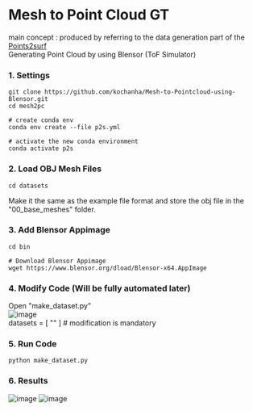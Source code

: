 # Mesh to Point Cloud GT

main concept : produced by referring to the data generation part of the [Points2surf](https://github.com/ErlerPhilipp/points2surf)  
Generating Point Cloud by using Blensor (ToF Simulator)

### 1. Settings
```
git clone https://github.com/kochanha/Mesh-to-Pointcloud-using-Blensor.git
cd mesh2pc

# create conda env
conda env create --file p2s.yml

# activate the new conda environment
conda activate p2s
```
### 2. Load OBJ Mesh Files
```
cd datasets
```
Make it the same as the example file format and store the obj file in the "00_base_meshes" folder.

### 3. Add Blensor Appimage
```
cd bin

# Download Blensor Appimage
wget https://www.blensor.org/dload/Blensor-x64.AppImage
```

### 4. Modify Code (Will be fully automated later)
Open "make_dataset.py"  
![image](https://user-images.githubusercontent.com/44921488/126310755-037f0b54-e98a-4e65-ab0e-d8fdf96122ba.png)  
datasets = [ "" ] # modification is mandatory

### 5. Run Code
```
python make_dataset.py
```

### 6. Results
![image](https://user-images.githubusercontent.com/44921488/126311278-d34195df-d924-4ad2-b0d4-a90787222ecc.png)
![image](https://user-images.githubusercontent.com/44921488/126311466-c7d84f09-a52e-48d2-9805-330bf0d07488.png)
